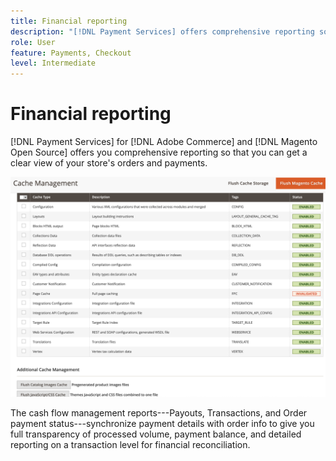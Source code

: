 ```yaml
---
title: Financial reporting
description: "[!DNL Payment Services] offers comprehensive reporting so that you can get a clear view of your store's orders and payments."
role: User
feature: Payments, Checkout
level: Intermediate
---
```

# Financial reporting

[!DNL Payment Services] for [!DNL Adobe Commerce] and [!DNL Magento Open Source] offers you comprehensive reporting so that you can get a clear view of your store's orders and payments.

![Financial reports view](assets/reports-view.png )

The cash flow management reports---Payouts, Transactions, and Order payment status---synchronize payment details with order info to give you full transparency of processed volume, payment balance, and detailed reporting on a transaction level for financial reconciliation.
